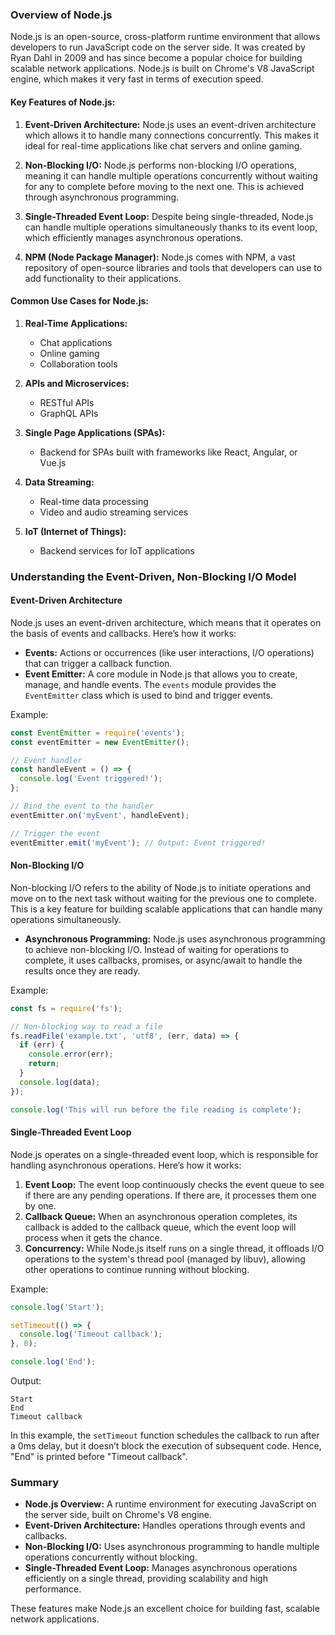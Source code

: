 ### Overview of Node.js

Node.js is an open-source, cross-platform runtime environment that allows developers to run JavaScript code on the server side. It was created by Ryan Dahl in 2009 and has since become a popular choice for building scalable network applications. Node.js is built on Chrome's V8 JavaScript engine, which makes it very fast in terms of execution speed.

#### Key Features of Node.js:

1. **Event-Driven Architecture:**
   Node.js uses an event-driven architecture which allows it to handle many connections concurrently. This makes it ideal for real-time applications like chat servers and online gaming.

2. **Non-Blocking I/O:**
   Node.js performs non-blocking I/O operations, meaning it can handle multiple operations concurrently without waiting for any to complete before moving to the next one. This is achieved through asynchronous programming.

3. **Single-Threaded Event Loop:**
   Despite being single-threaded, Node.js can handle multiple operations simultaneously thanks to its event loop, which efficiently manages asynchronous operations.

4. **NPM (Node Package Manager):**
   Node.js comes with NPM, a vast repository of open-source libraries and tools that developers can use to add functionality to their applications.

#### Common Use Cases for Node.js:

1. **Real-Time Applications:**
   - Chat applications
   - Online gaming
   - Collaboration tools

2. **APIs and Microservices:**
   - RESTful APIs
   - GraphQL APIs

3. **Single Page Applications (SPAs):**
   - Backend for SPAs built with frameworks like React, Angular, or Vue.js

4. **Data Streaming:**
   - Real-time data processing
   - Video and audio streaming services

5. **IoT (Internet of Things):**
   - Backend services for IoT applications

### Understanding the Event-Driven, Non-Blocking I/O Model

#### Event-Driven Architecture

Node.js uses an event-driven architecture, which means that it operates on the basis of events and callbacks. Here’s how it works:

- **Events:** Actions or occurrences (like user interactions, I/O operations) that can trigger a callback function.
- **Event Emitter:** A core module in Node.js that allows you to create, manage, and handle events. The `events` module provides the `EventEmitter` class which is used to bind and trigger events.

Example:

```javascript
const EventEmitter = require('events');
const eventEmitter = new EventEmitter();

// Event handler
const handleEvent = () => {
  console.log('Event triggered!');
};

// Bind the event to the handler
eventEmitter.on('myEvent', handleEvent);

// Trigger the event
eventEmitter.emit('myEvent'); // Output: Event triggered!
```

#### Non-Blocking I/O

Non-blocking I/O refers to the ability of Node.js to initiate operations and move on to the next task without waiting for the previous one to complete. This is a key feature for building scalable applications that can handle many operations simultaneously.

- **Asynchronous Programming:** Node.js uses asynchronous programming to achieve non-blocking I/O. Instead of waiting for operations to complete, it uses callbacks, promises, or async/await to handle the results once they are ready.

Example:

```javascript
const fs = require('fs');

// Non-blocking way to read a file
fs.readFile('example.txt', 'utf8', (err, data) => {
  if (err) {
    console.error(err);
    return;
  }
  console.log(data);
});

console.log('This will run before the file reading is complete');
```

#### Single-Threaded Event Loop

Node.js operates on a single-threaded event loop, which is responsible for handling asynchronous operations. Here’s how it works:

1. **Event Loop:** The event loop continuously checks the event queue to see if there are any pending operations. If there are, it processes them one by one.
2. **Callback Queue:** When an asynchronous operation completes, its callback is added to the callback queue, which the event loop will process when it gets the chance.
3. **Concurrency:** While Node.js itself runs on a single thread, it offloads I/O operations to the system's thread pool (managed by libuv), allowing other operations to continue running without blocking.

Example:

```javascript
console.log('Start');

setTimeout(() => {
  console.log('Timeout callback');
}, 0);

console.log('End');
```

Output:

```
Start
End
Timeout callback
```

In this example, the `setTimeout` function schedules the callback to run after a 0ms delay, but it doesn’t block the execution of subsequent code. Hence, "End" is printed before "Timeout callback".

### Summary

- **Node.js Overview:** A runtime environment for executing JavaScript on the server side, built on Chrome's V8 engine.
- **Event-Driven Architecture:** Handles operations through events and callbacks.
- **Non-Blocking I/O:** Uses asynchronous programming to handle multiple operations concurrently without blocking.
- **Single-Threaded Event Loop:** Manages asynchronous operations efficiently on a single thread, providing scalability and high performance.

These features make Node.js an excellent choice for building fast, scalable network applications.